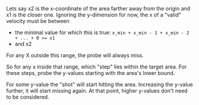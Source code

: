 Lets say x2 is the x-coordinate of the area farther away from the origin and x1 is the closer one.
Ignoring the y-dimension for now, the x of a "valid" velocity must be between
* the minimal value for which this is true: `x_min + x_min - 1 + x_min - 2 + ... + 0 >= x1`
* and x2

For any X outside this range, the probe will always miss.

So for any x inside that range, which "step" lies within the target area.
For these steps, probe the y-values starting with the area's lower bound.

For some y-value the "shot" will start hitting the area.
Increasing the y-value further, it will start missing again.
At that point, higher y-values don't need to be considered.
